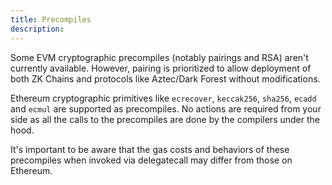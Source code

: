 ```yaml
---
title: Precompiles
description:
---
```


Some EVM cryptographic precompiles (notably pairings and RSA) aren't currently available. However, pairing is
prioritized to allow deployment of both ZK Chains and protocols like Aztec/Dark Forest without modifications.

Ethereum cryptographic primitives like `ecrecover`, `keccak256`, `sha256`, `ecadd` and `ecmul` are supported as precompiles.
No actions are required from your side as all the calls to the precompiles are done by the compilers under the hood.

It's important to be aware that the gas costs and behaviors of these precompiles when invoked via delegatecall may differ from those on Ethereum.
